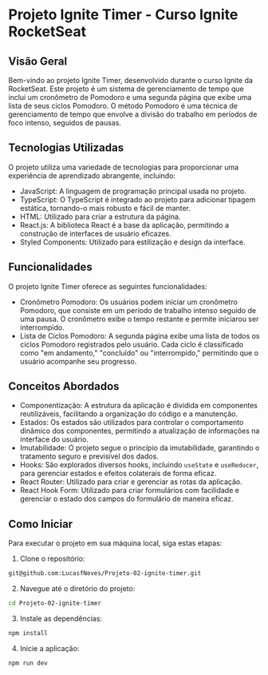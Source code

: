 # Projeto Ignite Timer - Curso Ignite RocketSeat

## Visão Geral
Bem-vindo ao projeto Ignite Timer, desenvolvido durante o curso Ignite da RocketSeat. Este projeto é um sistema de gerenciamento de tempo que inclui um cronômetro de Pomodoro e uma segunda página que exibe uma lista de seus ciclos Pomodoro. O método Pomodoro é uma técnica de gerenciamento de tempo que envolve a divisão do trabalho em períodos de foco intenso, seguidos de pausas.

## Tecnologias Utilizadas
O projeto utiliza uma variedade de tecnologias para proporcionar uma experiência de aprendizado abrangente, incluindo:

- JavaScript: A linguagem de programação principal usada no projeto.
- TypeScript: O TypeScript é integrado ao projeto para adicionar tipagem estática, tornando-o mais robusto e fácil de manter.
- HTML: Utilizado para criar a estrutura da página.
- React.js: A biblioteca React é a base da aplicação, permitindo a construção de interfaces de usuário eficazes.
- Styled Components: Utilizado para estilização e design da interface.

## Funcionalidades
O projeto Ignite Timer oferece as seguintes funcionalidades:

- Cronômetro Pomodoro: Os usuários podem iniciar um cronômetro Pomodoro, que consiste em um período de trabalho intenso seguido de uma pausa. O cronômetro exibe o tempo restante e permite iniciarou ser interrompido.
- Lista de Ciclos Pomodoro: A segunda página exibe uma lista de todos os ciclos Pomodoro registrados pelo usuário. Cada ciclo é classificado como "em andamento," "concluído" ou "interrompido," permitindo que o usuário acompanhe seu progresso.

## Conceitos Abordados

- Componentização: A estrutura da aplicação é dividida em componentes reutilizáveis, facilitando a organização do código e a manutenção.
- Estados: Os estados são utilizados para controlar o comportamento dinâmico dos componentes, permitindo a atualização de informações na interface do usuário.
- Imutabilidade: O projeto segue o princípio da imutabilidade, garantindo o tratamento seguro e previsível dos dados.
- Hooks: São explorados diversos hooks, incluindo `useState` e `useReducer`, para gerenciar estados e efeitos colaterais de forma eficaz.
- React Router: Utilizado para criar e gerenciar as rotas da aplicação.
- React Hook Form: Utilizado para criar formulários com facilidade e gerenciar o estado dos campos do formulário de maneira eficaz.

## Como Iniciar

Para executar o projeto em sua máquina local, siga estas etapas:

1. Clone o repositório:

```bash
git@github.com:LucasfNeves/Projeto-02-ignite-timer.git
```
   
2. Navegue até o diretório do projeto:
  ```bash
  cd Projeto-02-ignite-timer
  ```

3. Instale as dependências:
  ```bash
  npm install
  ```

4. Inicie a aplicação:
  ```bash
  npm run dev
  ```

